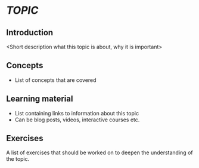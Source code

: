 # _TOPIC_

## Introduction
<Short description what this topic is about, why it is important>

## Concepts
- List of concepts that are covered

## Learning material
- List containing links to information about this topic
- Can be blog posts, videos, interactive courses etc.

## Exercises
A list of exercises that should be worked on to deepen the
understanding of the topic.
